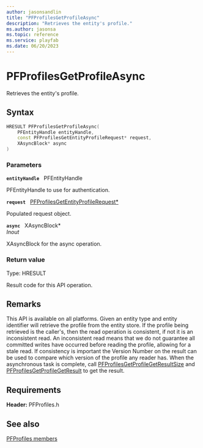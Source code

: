 ```yaml
---
author: jasonsandlin
title: "PFProfilesGetProfileAsync"
description: "Retrieves the entity's profile."
ms.author: jasonsa
ms.topic: reference
ms.service: playfab
ms.date: 06/20/2023
---
```


# PFProfilesGetProfileAsync  

Retrieves the entity's profile.  

## Syntax  
  
```cpp
HRESULT PFProfilesGetProfileAsync(  
    PFEntityHandle entityHandle,  
    const PFProfilesGetEntityProfileRequest* request,  
    XAsyncBlock* async  
)  
```  
  
### Parameters  
  
**`entityHandle`** &nbsp; PFEntityHandle  
  
PFEntityHandle to use for authentication.  
  
**`request`** &nbsp; [PFProfilesGetEntityProfileRequest*](../../pfprofilestypes/structs/pfprofilesgetentityprofilerequest.md)  
  
Populated request object.  
  
**`async`** &nbsp; XAsyncBlock*  
*_Inout_*  
  
XAsyncBlock for the async operation.  
  
  
### Return value
Type: HRESULT
  
Result code for this API operation.
  
## Remarks  
  
This API is available on all platforms. Given an entity type and entity identifier will retrieve the profile from the entity store. If the profile being retrieved is the caller's, then the read operation is consistent, if not it is an inconsistent read. An inconsistent read means that we do not guarantee all committed writes have occurred before reading the profile, allowing for a stale read. If consistency is important the Version Number on the result can be used to compare which version of the profile any reader has. When the asynchronous task is complete, call [PFProfilesGetProfileGetResultSize](pfprofilesgetprofilegetresultsize.md) and [PFProfilesGetProfileGetResult](pfprofilesgetprofilegetresult.md) to get the result.
  
## Requirements  
  
**Header:** PFProfiles.h
  
## See also  
[PFProfiles members](../pfprofiles_members.md)  

  
  
